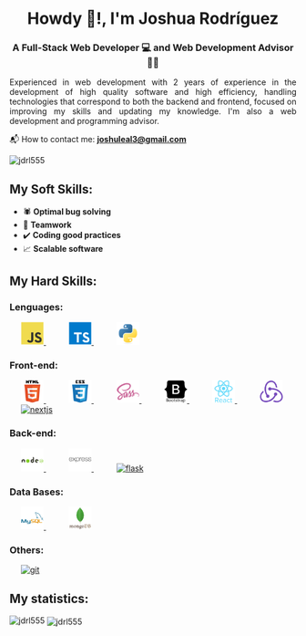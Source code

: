 <h1 align="center">Howdy 👋!, I'm Joshua Rodríguez</h1>
<h3 align="center">A Full-Stack Web Developer 💻 and Web Development Advisor 👨‍🏫</h3>

<p align="justify" width="60px"> 
  Experienced in web development with 2 years of experience in the development of high quality software and high efficiency, handling technologies that correspond to both the backend and frontend, focused on improving my skills and updating my knowledge. I'm also a web development and programming advisor.
</p>

📬 How to contact me: **joshuleal3@gmail.com**

<p align="left"> <img src="https://komarev.com/ghpvc/?username=jdrl555&label=Profile%20views&color=0e75b6&style=flat" alt="jdrl555" /> </p>

<h2 align="left">My Soft Skills:</h2>

- 🕷️ **Optimal bug solving**
- 🤝 **Teamwork**
- ✔️ **Coding good practices**
- 📈 **Scalable software**

<h2 align="left">My Hard Skills:</h2>

<h3 align="left">Lenguages:</h3>
<a href="https://developer.mozilla.org/en-US/docs/Web/JavaScript" target="_blank" rel="noreferrer" style="padding: 20px;"> 
  <img src="https://raw.githubusercontent.com/devicons/devicon/master/icons/javascript/javascript-original.svg" alt="javascript" width="40" height="40"/> 
</a>
<a href="https://www.typescriptlang.org/" target="_blank" rel="noreferrer" style="padding: 20px;"> 
  <img src="https://raw.githubusercontent.com/devicons/devicon/master/icons/typescript/typescript-original.svg" alt="typescript" width="40" height="40"/> 
</a>
<a href="https://www.python.org" target="_blank" rel="noreferrer" style="padding: 20px;"> 
  <img src="https://raw.githubusercontent.com/devicons/devicon/master/icons/python/python-original.svg" alt="python" width="40" height="40"/> 
</a>

<h3 align="left">Front-end:</h3>
<a href="https://www.w3.org/html/" target="_blank" rel="noreferrer" style="padding: 20px;"> 
  <img src="https://raw.githubusercontent.com/devicons/devicon/master/icons/html5/html5-original-wordmark.svg" alt="html5" width="40" height="40"/> 
</a>
<a href="https://www.w3schools.com/css/" target="_blank" rel="noreferrer" style="padding: 20px;"> 
  <img src="https://raw.githubusercontent.com/devicons/devicon/master/icons/css3/css3-original-wordmark.svg" alt="css3" width="40" height="40"/> 
</a>
<a href="https://sass-lang.com" target="_blank" rel="noreferrer" style="padding: 20px;"> 
  <img src="https://raw.githubusercontent.com/devicons/devicon/master/icons/sass/sass-original.svg" alt="sass" width="40" height="40"/> 
</a>
<a href="https://getbootstrap.com" target="_blank" rel="noreferrer" style="padding: 20px;"> 
  <img src="https://raw.githubusercontent.com/devicons/devicon/master/icons/bootstrap/bootstrap-plain-wordmark.svg" alt="bootstrap" width="40" height="40"/> 
</a>
<a href="https://reactjs.org/" target="_blank" rel="noreferrer" style="padding: 20px;"> 
  <img src="https://raw.githubusercontent.com/devicons/devicon/master/icons/react/react-original-wordmark.svg" alt="react" width="40" height="40"/> 
</a>
<a href="https://redux.js.org" target="_blank" rel="noreferrer" style="padding: 20px;"> 
  <img src="https://raw.githubusercontent.com/devicons/devicon/master/icons/redux/redux-original.svg" alt="redux" width="40" height="40"/> 
</a>
<a href="https://nextjs.org/" target="_blank" rel="noreferrer" style="padding: 20px;"> 
  <img src="https://cdn.worldvectorlogo.com/logos/nextjs-2.svg" alt="nextjs" width="40" height="40"/> 
</a>

<h3 align="left">Back-end:</h3>
<a href="https://nodejs.org" target="_blank" rel="noreferrer" style="padding: 20px;"> 
  <img src="https://raw.githubusercontent.com/devicons/devicon/master/icons/nodejs/nodejs-original-wordmark.svg" alt="nodejs" width="40" height="40"/> 
</a>
<a href="https://expressjs.com" target="_blank" rel="noreferrer" style="padding: 20px;"> 
  <img src="https://raw.githubusercontent.com/devicons/devicon/master/icons/express/express-original-wordmark.svg" alt="express" width="40" height="40"/>
</a>
<a href="https://flask.palletsprojects.com/" target="_blank" rel="noreferrer" style="padding: 20px;"> 
  <img src="https://www.vectorlogo.zone/logos/pocoo_flask/pocoo_flask-icon.svg" alt="flask" width="40" height="40"/> 
</a>

<h3 align="left">Data Bases:</h3>
<a href="https://www.mysql.com/" target="_blank" rel="noreferrer" style="padding: 20px;"> 
  <img src="https://raw.githubusercontent.com/devicons/devicon/master/icons/mysql/mysql-original-wordmark.svg" alt="mysql" width="40" height="40"/> 
</a>
<a href="https://www.mongodb.com/" target="_blank" rel="noreferrer" style="padding: 20px;"> 
  <img src="https://raw.githubusercontent.com/devicons/devicon/master/icons/mongodb/mongodb-original-wordmark.svg" alt="mongodb" width="40" height="40"/> 
</a>  

<h3 align="left">Others:</h3>
<a href="https://git-scm.com/" target="_blank" rel="noreferrer" style="padding: 20px;"> 
  <img src="https://www.vectorlogo.zone/logos/git-scm/git-scm-icon.svg" alt="git" width="40" height="40"/> 
</a> 

<h2 align="left">My statistics:</h2>

<p><img align="left" src="https://github-readme-stats.vercel.app/api/top-langs?username=jdrl555&show_icons=true&locale=en&layout=compact" alt="jdrl555" /></p>

<p>&nbsp;<img align="center" src="https://github-readme-stats.vercel.app/api?username=jdrl555&show_icons=true&locale=en" alt="jdrl555" /></p>